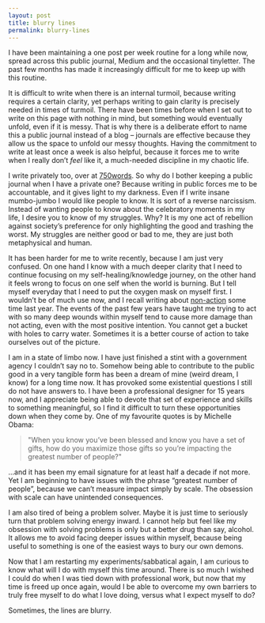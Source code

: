 ```yaml
---
layout: post
title: blurry lines
permalink: blurry-lines
---
```


I have been maintaining a one post per week routine for a long while now, spread across this public journal, Medium and the occasional tinyletter. The past few months has made it increasingly difficult for me to keep up with this routine. 

It is difficult to write when there is an internal turmoil, because writing requires a certain clarity, yet perhaps writing to gain clarity is precisely needed in times of turmoil. There have been times before when I set out to write on this page with nothing in mind, but something would eventually unfold, even if it is messy. That is why there is a deliberate effort to name this a public journal instead of a blog – journals are effective because they allow us the space to unfold our messy thoughts. Having the commitment to write at least once a week is also helpful, because it forces me to write when I really don’t _feel_ like it, a much-needed discipline in my chaotic life. 

I write privately too, over at [750words](http://750words.com). So why do I bother keeping a public journal when I have a private one? Because writing in public forces me to be accountable, and it gives light to my darkness. Even if I write insane mumbo-jumbo I would like people to know. It is sort of a reverse narcissism. Instead of wanting people to know about the celebratory moments in my life, I desire you to know of my struggles. Why? It is my one act of rebellion against society’s preference for only highlighting the good and trashing the worst. My struggles are neither good or bad to me, they are just both metaphysical and human. 

It has been harder for me to write recently, because I am just very confused. On one hand I know with a much deeper clarity that I need to continue focusing on my self-healing/knowledge journey, on the other hand it feels wrong to focus on one self when the world is burning. But I tell myself everyday that I need to put the oxygen mask on myself first. I wouldn’t be of much use now, and I recall writing about [non-action](http://journal.winnielim.org/sitting-with-ambivalence) some time last year. The events of the past few years have taught me trying to act with so many deep wounds within myself tend to cause more damage than not acting, even with the most positive intention. You cannot get a bucket with holes to carry water. Sometimes it is a better course of action to take ourselves out of the picture. 

I am in a state of limbo now. I have just finished a stint with a government agency I couldn’t say no to. Somehow being able to contribute to the public good in a very tangible form has been a dream of mine (weird dream, I know) for a long time now. It has provoked some existential questions I still do not have answers to. I have been a professional designer for 15 years now, and I appreciate being able to devote that set of experience and skills to something meaningful, so I find it difficult to turn these opportunities down when they come by. One of my favourite quotes is by Michelle Obama:

> "When you know you’ve been blessed and know you have a set of gifts, how do you maximize those gifts so you’re impacting the greatest number of people?" 

…and it has been my email signature for at least half a decade if not more. Yet I am beginning to have issues with the phrase “greatest number of people”, because we can’t measure impact simply by scale. The obsession with scale can have unintended consequences.

I am also tired of being a problem solver. Maybe it is just time to seriously turn that problem solving energy inward. I cannot help but feel like my obsession with solving problems is only but a better drug than say, alcohol. It allows me to avoid facing deeper issues within myself, because being useful to something is one of the easiest ways to bury our own demons. 

Now that I am restarting my experiments/sabbatical again, I am curious to know what will I do with myself this time around. There is so much I wished I could do when I was tied down with professional work, but now that my time is freed up once again, would I be able to overcome my own barriers to truly free myself to do what I love doing, versus what I expect myself to do? 

Sometimes, the lines are blurry.
